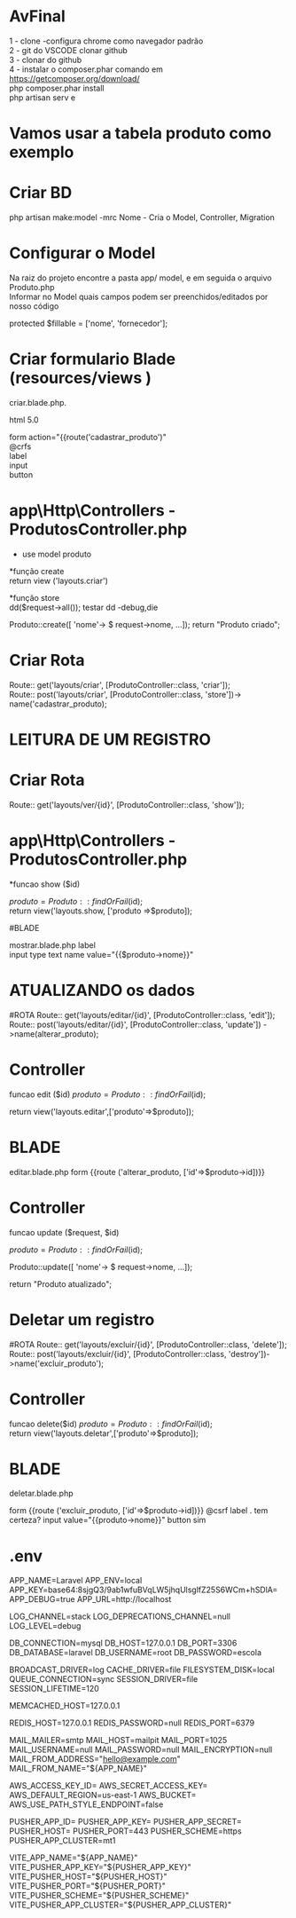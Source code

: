 # AvFinal

1 - clone  -configura chrome como navegador padrão <br>
2 - git do VSCODE  clonar github <br>
3 - clonar do github<br>
4 - instalar o composer.phar comando em https://getcomposer.org/download/ <br>
php composer.phar install <br>
php artisan serv e<br>

# Vamos usar a tabela produto como exemplo

# Criar BD 

php artisan make:model -mrc Nome              - Cria o Model, Controller, Migration      <br>

# Configurar o Model

Na raiz do projeto encontre a pasta app/ model, e em seguida o arquivo Produto.php <br>
Informar no Model quais campos podem ser preenchidos/editados por nosso código <br>

protected $fillable = ['nome', 'fornecedor']; <br>
# Criar formulario Blade (resources/views ) <br>

 criar.blade.php.<br>

html 5.0

form action="{{route('cadastrar_produto')"<br>
@crfs	<br>
label	<br>
input	<br>
button	<br>

#  app\Http\Controllers - ProdutosController.php

* use model produto
  
*função create<br>
return view ('layouts.criar')

*função store<br>
dd($request->all());   	         testar dd  -debug,die

Produto::create([
'nome'-> $ request->nome,
...]);
return "Produto criado";


# Criar Rota
 Route:: get('layouts/criar', [ProdutoController::class, 'criar']);  <br>
Route:: post('layouts/criar', [ProdutoController::class, 'store'])-> name('cadastrar_produto); <br>




# LEITURA DE UM REGISTRO

# Criar Rota
 Route:: get('layouts/ver/{id}', [ProdutoController::class, 'show']);  <br>


 #  app\Http\Controllers - ProdutosController.php

 *funcao show ($id)

$produto= Produto::findOrFail($id); <br>
return view('layouts.show, ['produto =>$produto]);<br>


#BLADE

mostrar.blade.php
label <br>
input type text name value="{{$produto->nome}}"



# ATUALIZANDO os dados

#ROTA
Route:: get('layouts/editar/{id}', [ProdutoController::class, 'edit']);  <br>
Route:: post('layouts/editar/{id}', [ProdutoController::class, 'update']) ->name(alterar_produto);  <br>

# Controller
funcao edit ($id)
$produto= Produto::findOrFail($id); <br>

return view('layouts.editar',['produto'=>$produto]);


# BLADE
 editar.blade.php
 form  {{route ('alterar_produto, ['id'=>$produto->id])}}


# Controller
funcao update ($request, $id)

$produto= Produto::findOrFail($id); <br>

Produto::update([
'nome'-> $ request->nome,
...]);

return "Produto atualizado";<br>



# Deletar um registro
#ROTA
Route:: get('layouts/excluir/{id}', [ProdutoController::class, 'delete']);  <br>
Route:: post('layouts/excluir/{id}', [ProdutoController::class, 'destroy'])->name('excluir_produto');  <br>


# Controller

funcao delete($id)
$produto= Produto::findOrFail($id); <br>
return view('layouts.deletar',['produto'=>$produto]);


# BLADE
 deletar.blade.php
 
 form  {{route ('excluir_produto, ['id'=>$produto->id])}}
 @csrf
 label . tem certeza?
 input value="{{produto->nome}}"
 button  sim

 # .env

 APP_NAME=Laravel
APP_ENV=local
APP_KEY=base64:8sjgQ3/9ab1wfuBVqLW5jhqUlsglfZ25S6WCm+hSDlA=
APP_DEBUG=true
APP_URL=http://localhost

LOG_CHANNEL=stack
LOG_DEPRECATIONS_CHANNEL=null
LOG_LEVEL=debug

DB_CONNECTION=mysql
DB_HOST=127.0.0.1
DB_PORT=3306
DB_DATABASE=laravel
DB_USERNAME=root
DB_PASSWORD=escola

BROADCAST_DRIVER=log
CACHE_DRIVER=file
FILESYSTEM_DISK=local
QUEUE_CONNECTION=sync
SESSION_DRIVER=file
SESSION_LIFETIME=120

MEMCACHED_HOST=127.0.0.1

REDIS_HOST=127.0.0.1
REDIS_PASSWORD=null
REDIS_PORT=6379

MAIL_MAILER=smtp
MAIL_HOST=mailpit
MAIL_PORT=1025
MAIL_USERNAME=null
MAIL_PASSWORD=null
MAIL_ENCRYPTION=null
MAIL_FROM_ADDRESS="hello@example.com"
MAIL_FROM_NAME="${APP_NAME}"

AWS_ACCESS_KEY_ID=
AWS_SECRET_ACCESS_KEY=
AWS_DEFAULT_REGION=us-east-1
AWS_BUCKET=
AWS_USE_PATH_STYLE_ENDPOINT=false

PUSHER_APP_ID=
PUSHER_APP_KEY=
PUSHER_APP_SECRET=
PUSHER_HOST=
PUSHER_PORT=443
PUSHER_SCHEME=https
PUSHER_APP_CLUSTER=mt1

VITE_APP_NAME="${APP_NAME}"
VITE_PUSHER_APP_KEY="${PUSHER_APP_KEY}"
VITE_PUSHER_HOST="${PUSHER_HOST}"
VITE_PUSHER_PORT="${PUSHER_PORT}"
VITE_PUSHER_SCHEME="${PUSHER_SCHEME}"
VITE_PUSHER_APP_CLUSTER="${PUSHER_APP_CLUSTER}"
